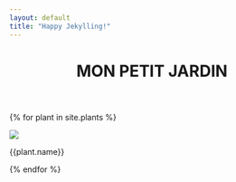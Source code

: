 ```yaml
---
layout: default
title: "Happy Jekylling!"
---
```


<header class="header">
  <h1>MON PETIT JARDIN</h1>
</header>

{% for plant in site.plants  %}
  <div class="wrapper-card">
    <div class="card">
      <a href="{{ plant.url }}">
        <img class="card-picture" src="{{plant.picture}}">
      </a>
    </div>
    <div class='card-name'>
      <p class="plant-name">
        {{plant.name}}
      </p>
    </div>
  </div>
{% endfor %}